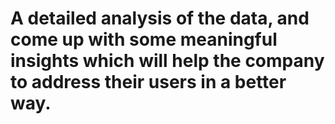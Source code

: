 # A detailed analysis of the data, and come up with some meaningful insights which will help the company to address their users in a better way.
